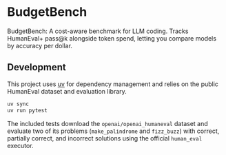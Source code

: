 # BudgetBench

BudgetBench: A cost-aware benchmark for LLM coding. Tracks HumanEval+ pass@k alongside token spend, letting you compare models by accuracy per dollar.

## Development

This project uses [uv](https://github.com/astral-sh/uv) for dependency management and relies on the public HumanEval dataset and evaluation library.

```bash
uv sync
uv run pytest
```

The included tests download the ``openai/openai_humaneval`` dataset and evaluate two of its problems (``make_palindrome`` and ``fizz_buzz``) with correct, partially correct, and incorrect solutions using the official ``human_eval`` executor.
